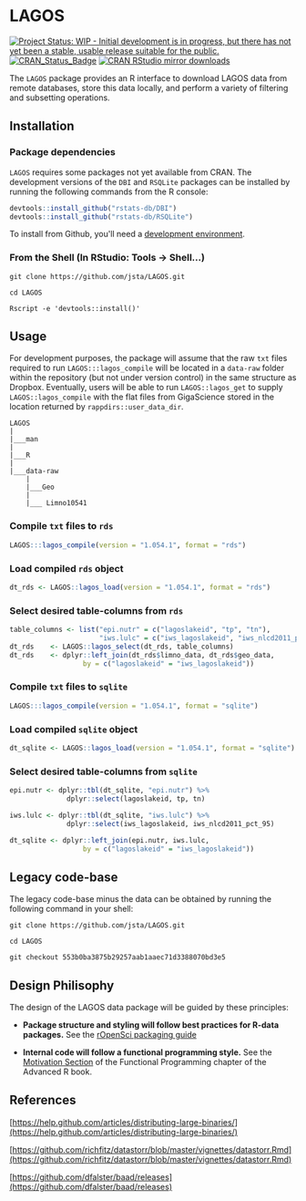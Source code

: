# LAGOS

[![Project Status: WIP - Initial development is in progress, but there has not yet been a stable, usable release suitable for the public.](http://www.repostatus.org/badges/latest/wip.svg)](http://www.repostatus.org/#wip)
[![CRAN\_Status\_Badge](http://www.r-pkg.org/badges/version/LAGOS)](https://cran.r-project.org/package=LAGOS) 
[![CRAN RStudio mirror downloads](http://cranlogs.r-pkg.org/badges/LAGOS)](https://cran.r-project.org/package=LAGOS)

The `LAGOS` package provides an R interface to download LAGOS data from remote databases, store this data locally, and perform a variety of filtering and subsetting operations.

## Installation

### Package dependencies

`LAGOS` requires some packages not yet available from CRAN. The development versions of the `DBI` and `RSQLite` packages can be installed by running the following commands from the R console:

```r
devtools::install_github("rstats-db/DBI")
devtools::install_github("rstats-db/RSQLite")
```

To install from Github, you'll need a [development environment](https://support.rstudio.com/hc/en-us/articles/200486498-Package-Development-Prerequisites).

### From the Shell (In RStudio: Tools -> Shell...)

`git clone https://github.com/jsta/LAGOS.git`

`cd LAGOS`

`Rscript -e 'devtools::install()'`
 
## Usage

For development purposes, the package will assume that the raw `txt` files required to run `LAGOS:::lagos_compile` will be located in a `data-raw` folder within the repository (but not under version control) in the same structure as Dropbox. Eventually, users will be able to run `LAGOS::lagos_get` to supply `LAGOS::lagos_compile` with the flat files from GigaScience stored in the location returned by `rappdirs::user_data_dir`.

```
LAGOS
|
|___man
|
|___R
|
|___data-raw
    |
    |___Geo
    |
    |___ Limno10541

```

### Compile `txt` files to `rds`

```r
LAGOS:::lagos_compile(version = "1.054.1", format = "rds")
```

### Load compiled `rds` object

```r
dt_rds <- LAGOS::lagos_load(version = "1.054.1", format = "rds")
```

### Select desired table-columns from `rds`

```r
table_columns <- list("epi.nutr" = c("lagoslakeid", "tp", "tn"),
                      "iws.lulc" = c("iws_lagoslakeid", "iws_nlcd2011_pct_95"))
dt_rds    <- LAGOS::lagos_select(dt_rds, table_columns)
dt_rds    <- dplyr::left_join(dt_rds$limno_data, dt_rds$geo_data,
                  by = c("lagoslakeid" = "iws_lagoslakeid"))
```

### Compile `txt` files to `sqlite`

```r
LAGOS:::lagos_compile(version = "1.054.1", format = "sqlite")
```

### Load compiled `sqlite` object

```r
dt_sqlite <- LAGOS::lagos_load(version = "1.054.1", format = "sqlite")
```

### Select desired table-columns from `sqlite`

```r
epi.nutr <- dplyr::tbl(dt_sqlite, "epi.nutr") %>%
              dplyr::select(lagoslakeid, tp, tn)

iws.lulc <- dplyr::tbl(dt_sqlite, "iws.lulc") %>%
              dplyr::select(iws_lagoslakeid, iws_nlcd2011_pct_95)

dt_sqlite <- dplyr::left_join(epi.nutr, iws.lulc,
                  by = c("lagoslakeid" = "iws_lagoslakeid"))
```

## Legacy code-base

The legacy code-base minus the data can be obtained by running the following command in your shell:

```
git clone https://github.com/jsta/LAGOS.git 

cd LAGOS

git checkout 553b0ba3875b29257aab1aaec71d3388070bd3e5
```

## Design Philisophy

The design of the LAGOS data package will be guided by these principles:

 * **Package structure and styling will follow best practices for R-data packages.** See the [rOpenSci packaging guide](https://github.com/ropensci/onboarding/blob/master/packaging_guide.md)
 
 * **Internal code will follow a functional programming style.** See the [Motivation Section](http://adv-r.had.co.nz/Functional-programming.html#fp-motivation) of the Functional Programming chapter of the Advanced R book.

## References

[https://help.github.com/articles/distributing-large-binaries/](https://help.github.com/articles/distributing-large-binaries/)

[https://github.com/richfitz/datastorr/blob/master/vignettes/datastorr.Rmd](https://github.com/richfitz/datastorr/blob/master/vignettes/datastorr.Rmd)

[https://github.com/dfalster/baad/releases](https://github.com/dfalster/baad/releases)
